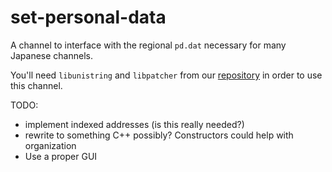 # set-personal-data

A channel to interface with the regional `pd.dat` necessary for many Japanese channels.

You'll need `libunistring` and `libpatcher` from our [repository](https://github.com/WiiLink24/repository) in order to use this channel.

TODO:
 - implement indexed addresses (is this really needed?)
 - rewrite to something C++ possibly? Constructors could help with organization
 - Use a proper GUI
